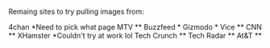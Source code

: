 Remaing sites to try pulling images from:

4chan *Need to pick what page
MTV **
Buzzfeed *
Gizmodo *
Vice **
CNN **
XHamster *Couldn't try at work lol
Tech Crunch **
Tech Radar **
At&T **
